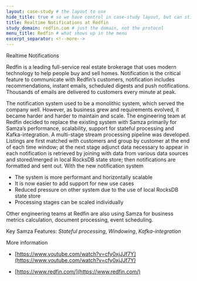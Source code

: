 ```yaml
---
layout: case-study # the layout to use
hide_title: true # so we have control in case-study layout, but can still use page
title: Realtime Notifications at Redfin
study_domain: redfin.com # just the domain, not the protocol
menu_title: Redfin # what shows up in the menu
excerpt_separator: <!--more-->
---
```

<!--
   Licensed to the Apache Software Foundation (ASF) under one or more
   contributor license agreements.  See the NOTICE file distributed with
   this work for additional information regarding copyright ownership.
   The ASF licenses this file to You under the Apache License, Version 2.0
   (the "License"); you may not use this file except in compliance with
   the License.  You may obtain a copy of the License at

       http://www.apache.org/licenses/LICENSE-2.0

   Unless required by applicable law or agreed to in writing, software
   distributed under the License is distributed on an "AS IS" BASIS,
   WITHOUT WARRANTIES OR CONDITIONS OF ANY KIND, either express or implied.
   See the License for the specific language governing permissions and
   limitations under the License.
-->

Realtime Notifications

<!--more-->

Redfin is a leading full-service real estate brokerage that uses modern technology 
to help people buy and sell homes. Notification is the critical feature to 
communicate with Redfin’s customers, notification includes recommendations, instant 
emails, scheduled digests and push notifications. Thousands of emails are delivered 
to customers every minute at peak. 

The notification system used to be a monolithic system, which served the company 
well. However, as business grew and requirements evolved, it became harder and 
harder to maintain and scale. The engineering team at Redfin decided to replace 
the existing system with Samza primarily for Samza’s performance, scalability, 
support for stateful processing and Kafka-integration. A multi-stage stream 
processing pipeline was developed. Listings are first matched with customers and 
group by customer at the end of each time window; at the next stage adjunct data 
necessary to appear in each notification is retrieved by joining with data from 
various data sources and stored/merged in local RocksDB state store; then 
notifications are formatted and sent out. With the new notification system

-   The system is more performant and horizontally scalable
-   It is now easier to add support for new use cases
-   Reduced pressure on other system due to the use of local RocksDB state store
-   Processing stages can be scaled individually

Other engineering teams at Redfin are also using Samza for business metrics 
calculation, document processing, event scheduling.

Key Samza Features: *Stateful processing*, *Windowing*, *Kafka-integration*

More information

-   [https://www.youtube.com/watch?v=cfy0xjJJf7Y](https://www.youtube.com/watch?v=cfy0xjJJf7Y)
    
-   [https://www.redfin.com/](https://www.redfin.com/)

